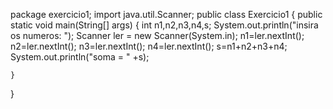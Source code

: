 package exercicio1;
import java.util.Scanner;
public class Exercicio1 {
    public static void main(String[] args) {
       int n1,n2,n3,n4,s;
       System.out.println("insira os numeros: ");
       Scanner ler = new Scanner(System.in);
       n1=ler.nextInt();
       n2=ler.nextInt();
       n3=ler.nextInt();
       n4=ler.nextInt();
       s=n1+n2+n3+n4;
       System.out.println("soma = " +s);
       
    }
    
}

<!---
olivialvna/olivialvna is a ✨ special ✨ repository because its `README.md` (this file) appears on your GitHub profile.
You can click the Preview link to take a look at your changes.
--->
